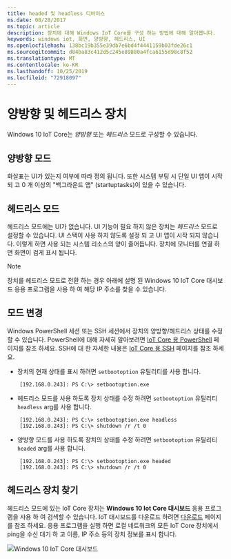 ```yaml
---
title: headed 및 headless 디바이스
ms.date: 08/28/2017
ms.topic: article
description: 장치에 대해 Windows IoT Core를 구성 하는 방법에 대해 알아봅니다.
keywords: windows iot, 화면, 양방향, 헤드리스, UI
ms.openlocfilehash: 138bc19b355e39db7e6bd4f4441159b03fde26c1
ms.sourcegitcommit: d84ba83c412d5c245e89880a4fca6155d98c8f52
ms.translationtype: MT
ms.contentlocale: ko-KR
ms.lasthandoff: 10/25/2019
ms.locfileid: "72918097"
---
```

# <a name="headed-and-headless-devices"></a>양방향 및 헤드리스 장치

Windows 10 IoT Core는 *양방향* 또는 *헤드리스* 모드로 구성할 수 있습니다. 

## <a name="headed-mode"></a>양방향 모드
화살표는 UI가 있는지 여부에 따라 정의 됩니다. 또한 시스템 부팅 시 단일 UI 앱이 시작 되 고 0 개 이상의 "백그라운드 앱" (startuptasks)이 있을 수 있습니다. 

## <a name="headless-mode"></a>헤드리스 모드
헤드리스 모드에는 UI가 없습니다.  UI 기능이 필요 하지 않은 장치는 *헤드리스* 모드로 설정할 수 있습니다. UI 스택이 사용 하지 않도록 설정 되 고 UI 앱이 시작 되지 않습니다. 이렇게 하면 사용 되는 시스템 리소스의 양이 줄어듭니다. 장치에 모니터를 연결 하면 화면이 검게 표시 됩니다.

> [!NOTE]
> 장치를 헤드리스 모드로 전환 하는 경우 아래에 설명 된 Windows 10 IoT Core 대시보드 응용 프로그램을 사용 하 여 해당 IP 주소를 찾을 수 있습니다.

## <a name="changing-the-mode"></a>모드 변경
Windows PowerShell 세션 또는 SSH 세션에서 장치의 양방향/헤드리스 상태를 수정할 수 있습니다. PowerShell에 대해 자세히 알아보려면 [IoT Core 용 PowerShell](../connect-your-device/PowerShell.md) 페이지를 참조 하세요. SSH에 대 한 자세한 내용은 [IoT Core 용 SSH](../connect-your-device/SSH.md) 페이지를 참조 하세요.

* 장치의 현재 상태를 표시 하려면 `setbootoption` 유틸리티를 사용 합니다.

~~~
    [192.168.0.243]: PS C:\> setbootoption.exe
~~~

* 헤드리스 모드를 사용 하도록 장치 상태를 수정 하려면 `setbootoption` 유틸리티 `headless` arg를 사용 합니다.

~~~
    [192.168.0.243]: PS C:\> setbootoption.exe headless
    [192.168.0.243]: PS C:\> shutdown /r /t 0
~~~

* 양방향 모드를 사용 하도록 장치의 상태를 수정 하려면 `setbootoption` 유틸리티 `headed` arg를 사용 합니다.

~~~
    [192.168.0.243]: PS C:\> setbootoption.exe headed
    [192.168.0.243]: PS C:\> shutdown /r /t 0
~~~

## <a name="finding-your-headless-device"></a>헤드리스 장치 찾기

헤드리스 모드에 있는 IoT Core 장치는 **Windows 10 Iot Core 대시보드** 응용 프로그램을 사용 하 여 검색할 수 있습니다.  IoT 대시보드를 다운로드 하려면 [다운로드](http://go.microsoft.com/fwlink/?LinkID=708576) 페이지를 참조 하세요.
응용 프로그램을 실행 하면 로컬 네트워크의 모든 IoT Core 장치에서 ping을 수신 대기 하 고 이름, IP 주소 등의 장치 정보를 표시 합니다.

![Windows 10 IoT Core 대시보드](../media/HeadlessMode/selectDevice.png)
